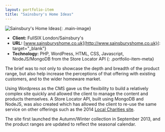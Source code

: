 ```yaml
---
layout: portfolio-item
title: "Sainsbury's Home Ideas"
---
```


![Sainsbury's Home Ideas](/assets/images/portfolio/sainsburys-home/sainsburys-home-large.png){: .main-image}

- **Client:** FullSIX London/Sainsbury's
- **URL:** [www.sainsburyshome.co.uk](http://www.sainsburyshome.co.uk){: target="_blank"}
- **Technology:** PHP, WordPress, HTML, CSS, Javascript, NodeJS/MongoDB from the Store Locator API
{: .portfolio-item-meta}

The brief was to not only to showcase the depth and breadth of the product range, but also help increase the perceptions of that offering with existing customers, and to the wider homeware market.

Using Wordpress as the CMS gave us the flexibility to build a relatively complex site quickly and allowed the client to manage the content and products themselves. A Store Locator API, built using MongoDB and NodeJS, was also created which has allowed the client to re-use the same service on other offerings such as the 2014 <a href="https://www.sainsburyslocalcharity.co.uk/" target="_blank">Local Charities site</a>.

The site first launched the Autumn/Winter collection in September 2013, and the product ranges are updated to reflect the seasonal calendar.
